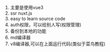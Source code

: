 1. 主要是使用vue3
2. ssr nuxt.js
3. easy to learn source code
4. auth权限，可以给别人写(权限管理)
5. 备份到本地的功能
6. md编译器
7. v8编译器,可以在上面运行代码(类似于菜鸟教程)